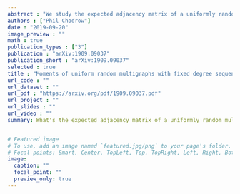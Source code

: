 ```yaml
---
abstract : "We study the expected adjacency matrix of a uniformly random multigraph with fixed degree sequence. This matrix arises in a variety of analyses of networked data sets, including modularity-maximization and mean-field theories of spreading processes. Its structure is well-understood for large, sparse, simple graphs, but many data sets are neither large, sparse, nor simple. In these cases standard approximations no longer apply. We derive a novel estimator using a dynamical approach: the estimator emerges from the stationarity conditions of a class of Markov Chain Monte Carlo algorithms for graph sampling. Nonasymptotic error bounds are available under mild assumptions, and the estimator can be computed efficiently. We test the estimator on a small network, finding that it enjoys relative bias against ground truth a full order of magnitude smaller than standard expressions. We then compare modularity maximization techniques using both the standard and novel estimator, finding that the behavior of algorithms depends significantly on the estimator choice. Our results emphasize the importance of using carefully specified random graph models in data scientific applications."
authors : ["Phil Chodrow"]
date : "2019-09-20"
image_preview : ""
math : true
publication_types : ["3"]
publication : "arXiv:1909.09037"
publication_short : "arXiv:1909.09037"
selected : true
title : "Moments of uniform random multigraphs with fixed degree sequences"
url_code : ""
url_dataset : ""
url_pdf : "https://arxiv.org/pdf/1909.09037.pdf"
url_project : ""
url_slides : ""
url_video : ""
summary: What's the expected adjacency matrix of a uniformly random multigraph with fixed degree sequence? 


# Featured image
# To use, add an image named `featured.jpg/png` to your page's folder. 
# Focal points: Smart, Center, TopLeft, Top, TopRight, Left, Right, BottomLeft, Bottom, BottomRight.
image:
  caption: ""
  focal_point: ""
  preview_only: true
---
```

